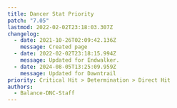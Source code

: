 ```yaml
---
title: Dancer Stat Priority
patch: "7.05"
lastmod: 2022-02-02T23:18:03.307Z
changelog:
  - date: 2021-10-26T02:09:42.136Z
    message: Created page
  - date: 2022-02-02T23:18:15.994Z
    message: Updated for Endwalker.
  - date: 2024-08-05T13:25:09.959Z
    message: Updated for Dawntrail
priority: Critical Hit > Determination > Direct Hit
authors:
  - Balance-DNC-Staff
---
```


